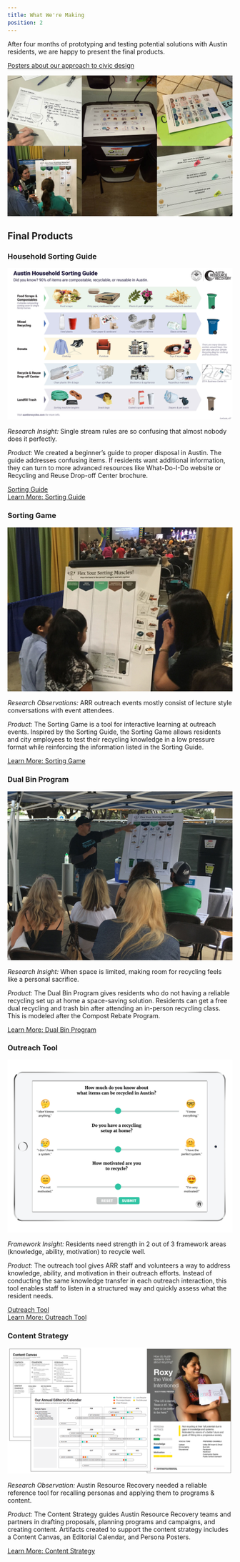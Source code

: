 ```yaml
---
title: What We're Making
position: 2
---
```

After four months of prototyping and testing potential solutions with Austin residents, we are happy to present the final products.

[Posters about our approach to civic design](https://drive.google.com/file/d/0B5EhpaXrJI6hT0RVajZfR0k4SEk/view?usp=sharing)

![FinalProductsCollage.jpg](/uploads/FinalProductsCollage.jpg)

## Final Products

### Household Sorting Guide

![SortGuide_FinalPoster.jpg](/uploads/SortGuide_FinalPoster.jpg)

*Research Insight:* Single stream rules are so confusing that almost nobody does it perfectly.

*Product:* We created a beginner’s guide to proper disposal in Austin. The guide addresses confusing items. If residents want additional information, they can turn to more advanced resources like What-Do-I-Do website or Recycling and Reuse Drop-off Center brochure.

[Sorting Guide](https://drive.google.com/file/d/0B1h7yUJL74THS3JQVm5GYm9HSkE/view?usp=sharing)\
[Learn More: Sorting Guide](https://drive.google.com/file/d/0B1h7yUJL74THaUNKQnhNUndvRVk/view?usp=sharing)

### Sorting Game

![SortingGame2.jpg](/uploads/SortingGame2.jpg)

*Research Observations:* ARR outreach events mostly consist of lecture style conversations with event attendees.

*Product:* The Sorting Game is a tool for interactive learning at outreach events. Inspired by the Sorting Guide, the Sorting Game allows residents and city employees to test their recycling knowledge in a low pressure format while reinforcing the information listed in the Sorting Guide.

[Learn More: Sorting Game](https://drive.google.com/file/d/0B5EhpaXrJI6hSUxydWl6VHI4LXM/view?usp=sharing)

### Dual Bin Program

![DualBinProgram2.jpg](/uploads/DualBinProgram2.jpg)

*Research Insight:* When space is limited, making room for recycling feels like a personal sacrifice.

*Product:* The Dual Bin Program gives residents who do not having a reliable recycling set up at home a space-saving solution. Residents can get a free dual recycling and trash bin after attending an in-person recycling class. This is modeled after the Compost Rebate Program.

[Learn More: Dual Bin Program](https://drive.google.com/file/d/0B5EhpaXrJI6hNVB6RE9CeXY0N2c/view?usp=sharing)

### Outreach Tool

![OutreachTool Digital with iPad.png](/uploads/OutreachTool%20Digital%20with%20iPad.png)

*Framework Insight:* Residents need strength in 2 out of 3 framework areas (knowledge, ability, motivation) to recycle well.

*Product:* The outreach tool gives ARR staff and volunteers a way to address knowledge, ability, and motivation in their outreach efforts. Instead of conducting the same knowledge transfer in each outreach interaction, this tool enables staff to listen in a structured way and quickly assess what the resident needs.

[Outreach Tool](https://cityofaustin.github.io/arr-outreach-tool/)\
[Learn More: Outreach Tool](https://drive.google.com/file/d/0B5EhpaXrJI6hazltNHo3ZEdvMFE/view?usp=sharing)

### Content Strategy

![ContentStrategyAssets.png](/uploads/ContentStrategyAssets.png)

*Research Observation:* Austin Resource Recovery needed a reliable reference tool for recalling personas and applying them to programs & content.

*Product:* The Content Strategy guides Austin Resource Recovery teams and partners in drafting proposals, planning programs and campaigns, and creating content. Artifacts created to support the content strategy includes a Content Canvas, an Editorial Calendar, and Persona Posters.

[Learn More: Content Strategy](https://drive.google.com/file/d/0B5EhpaXrJI6hS1E3VDg0bWRqMmc/view?usp=sharing)
